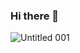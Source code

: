 ### Hi there 👋
![Untitled 001](https://user-images.githubusercontent.com/97305078/185973754-c13e34af-4662-483a-adfc-8e10e3998ccf.jpeg)


<!--
**Garimasharma8/Garimasharma8** is a ✨ _special_ ✨ repository because its `README.md` (this file) appears on your GitHub profile.

Here are some ideas to get you started:

- 🔭 I’m currently working on ...
- 🌱 I’m currently learning ...
- 👯 I’m looking to collaborate on ...
- 🤔 I’m looking for help with ...
- 💬 Ask me about ...
- 📫 How to reach me: ...
- 😄 Pronouns: ...
- ⚡ Fun fact: ...
-->
